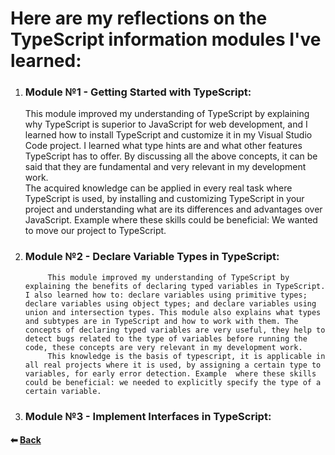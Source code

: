 # Here are my reflections on the TypeScript information modules I've learned:

1. ### Module №1 - Getting Started with TypeScript:

      This module improved my understanding of TypeScript by explaining why TypeScript is superior to JavaScript for web development, and I learned how to install TypeScript and customize it in my Visual Studio Code project. I learned what type hints are and what other features TypeScript has to offer. By discussing all the above concepts, it can be said that they are fundamental and very relevant in my development work.   
      The acquired knowledge can be applied in every real task where TypeScript is used, by installing and customizing TypeScript in your project and understanding what are its differences and advantages over JavaScript. Example  where these skills could be beneficial: We wanted to move our project to TypeScript.

2. ### Module №2 - Declare Variable Types in TypeScript:
            This module improved my understanding of TypeScript by explaining the benefits of declaring typed variables in TypeScript. I also learned how to: declare variables using primitive types; declare variables using object types; and declare variables using union and intersection types. This module also explains what types and subtypes are in TypeScript and how to work with them. The concepts of declaring typed variables are very useful, they help to detect bugs related to the type of variables before running the code, these concepts are very relevant in my development work.   
            This knowledge is the basis of typescript, it is applicable in all real projects where it is used, by assigning a certain type to variables, for early error detection. Example  where these skills could be beneficial: we needed to explicitly specify the type of a certain variable.

3. ### Module №3 - Implement Interfaces in TypeScript:
            
#### ⬅ [Back](./README.md)